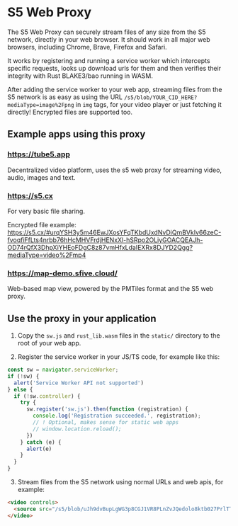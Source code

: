 # S5 Web Proxy

The S5 Web Proxy can securely stream files of any size from the S5 network, directly in your web browser. It should work in all major web browsers, including Chrome, Brave, Firefox and Safari.

It works by registering and running a service worker which intercepts specific requests, looks up download urls for them and then verifies their integrity with Rust BLAKE3/bao running in WASM.

After adding the service worker to your web app, streaming files from the S5 network is as easy as using the URL `/s5/blob/YOUR_CID_HERE?mediaType=image%2Fpng` in `img` tags, for your video player or just fetching it directly! Encrypted files are supported too.

## Example apps using this proxy

### https://tube5.app

Decentralized video platform, uses the s5 web proxy for streaming video, audio, images and text.

### https://s5.cx

For very basic file sharing.

Encrypted file example: https://s5.cx/#urqYSH3y5m46EwJXosYFqTKbdUxdNvDiQmBVkIv66zeC-fvoqfiFfLts4nrbb76hHcMHVFrdjHENxXl-hSRpo2OLiyGOACQEAJh-OD74rQfX3DhpXiYHEoFDgC8z87vmHfxLdaIEXRx8DJYD2Qgg?mediaType=video%2Fmp4

### https://map-demo.sfive.cloud/

Web-based map view, powered by the PMTiles format and the S5 web proxy.

## Use the proxy in your application

1. Copy the `sw.js` and `rust_lib.wasm` files in the `static/` directory to the root of your web app.

2. Register the service worker in your JS/TS code, for example like this:
```js
const sw = navigator.serviceWorker;
if (!sw) {
  alert('Service Worker API not supported')
} else {
  if (!sw.controller) {
    try {
      sw.register('sw.js').then(function (registration) {
        console.log('Registration succeeded.', registration);
        // ! Optional, makes sense for static web apps
        // window.location.reload();
      })
    } catch (e) {
      alert(e)
    }
  }
}
```

3. Stream files from the S5 network using normal URLs and web apis, for example:
```html
<video controls>
  <source src="/s5/blob/uJh9dvBupLgWG3p8CGJ1VR8PLnZvJQedolo8ktb027PrlTT5LvAY?mediaType=video%2Fmp4" type="video/mp4">  
</video>

